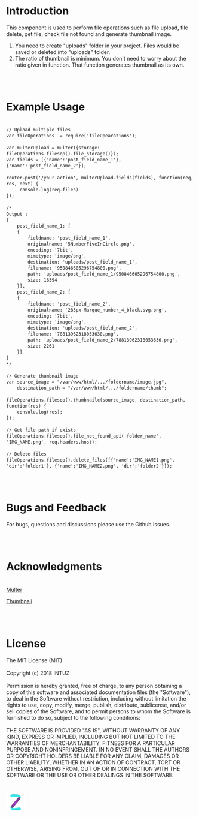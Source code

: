 <h1>Introduction</h1>

This component is used to perform file operations such as file upload, file delete, get file, check file not found and generate thumbnail image.
 
1. You need to create "uploads" folder in your project. Files would be saved or deleted into "uploads" folder.
2. The ratio of thumbnail is minimum. You don't need to worry about the ratio given in function. That function generates thumbnail as its own.

<br/><br/>
<h1>Example Usage</h1>

```

// Upload multiple files
var fileOperations  = require('fileOpearations');

var multerUpload = multer({storage: fileOperations.filesop().file_storage()});
var fields = [{'name':'post_field_name_1'},{'name':'post_field_name_2'}];

router.post('/your-action', multerUpload.fields(fields), function(req, res, next) {
	 console.log(req.files)
});

/*
Output : 
{ 
    post_field_name_1: [ 
    { 
        fieldname: 'post_field_name_1',
        originalname: '5NumberFiveInCircle.png',
        encoding: '7bit',
        mimetype: 'image/png',
        destination: 'uploads/post_field_name_1',
        filename: '950846605296754800.png',
        path: 'uploads/post_field_name_1/950846605296754800.png',
        size: 16394 
    }],
    post_field_name_2: [ 
    { 
        fieldname: 'post_field_name_2',
        originalname: '283px-Marque_number_4_black.svg.png',
        encoding: '7bit',
        mimetype: 'image/png',
        destination: 'uploads/post_field_name_2',
        filename: '78813962318053630.png',
        path: 'uploads/post_field_name_2/78813962318053630.png',
        size: 2261 
    }] 
}
*/

// Generate thumbnail image
var source_image = "/var/www/html/.../foldername/image.jpg",
    destination_path = "/var/www/html/.../foldername/thumb";

fileOperations.filesop().thumbnailc(source_image, destination_path, function(res) {
    console.log(res);
});

// Get file path if exists
fileOperations.filesop().file_not_found_api('folder_name', 'IMG_NAME.png', req.headers.host);

// Delete files
fileOperations.filesop().delete_files([{'name':'IMG_NAME1.png', 'dir':'folder1'}, {'name':'IMG_NAME2.png', 'dir':'folder2'}]);

```
<br/><br/>
<h1>Bugs and Feedback</h1>
For bugs, questions and discussions please use the Github Issues.

<br/><br/>

<h1>Acknowledgments</h1>

<br/>
 <a href="https://www.npmjs.com/package/multer" target="_blank">Multer</a>
 
 <a href="https://www.npmjs.com/package/node-thumbnail" target="_blank">Thumbnail</a>

<br/><br/>
<h1>License</h1>
The MIT License (MIT)
<br/><br/>
Copyright (c) 2018 INTUZ
<br/><br/>
Permission is hereby granted, free of charge, to any person obtaining a copy of this software and associated documentation files (the "Software"), to deal in the Software without restriction, including without limitation the rights to use, copy, modify, merge, publish, distribute, sublicense, and/or sell copies of the Software, and to permit persons to whom the Software is furnished to do so, subject to the following conditions: 
<br/><br/>
THE SOFTWARE IS PROVIDED "AS IS", WITHOUT WARRANTY OF ANY KIND, EXPRESS OR IMPLIED, INCLUDING BUT NOT LIMITED TO THE WARRANTIES OF MERCHANTABILITY, FITNESS FOR A PARTICULAR PURPOSE AND NONINFRINGEMENT. IN NO EVENT SHALL THE AUTHORS OR COPYRIGHT HOLDERS BE LIABLE FOR ANY CLAIM, DAMAGES OR OTHER LIABILITY, WHETHER IN AN ACTION OF CONTRACT, TORT OR OTHERWISE, ARISING FROM, OUT OF OR IN CONNECTION WITH THE SOFTWARE OR THE USE OR OTHER DEALINGS IN THE SOFTWARE.

<br/>
<h1></h1>
<a href="https://www.intuz.com/" target="_blank"><img src="Screenshots/logo.jpg"></a>
